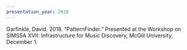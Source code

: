 ```yaml
---
presentation_year: 2018
---
```

Garfinkle, David. 2018. “PatternFinder.” Presented at the Workshop on SIMSSA XVII: Infrastructure for Music Discovery, McGill University, December 1.
